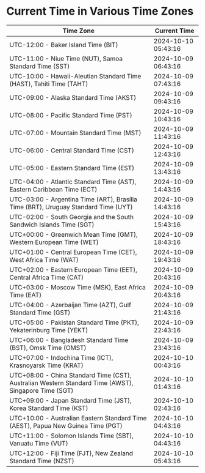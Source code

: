 # Current Time in Various Time Zones

| Time Zone | Current Time |
|-----------|--------------|
| UTC-12:00 - Baker Island Time (BIT) | 2024-10-10 05:43:16 |
| UTC-11:00 - Niue Time (NUT), Samoa Standard Time (SST) | 2024-10-09 06:43:16 |
| UTC-10:00 - Hawaii-Aleutian Standard Time (HAST), Tahiti Time (TAHT) | 2024-10-09 07:43:16 |
| UTC-09:00 - Alaska Standard Time (AKST) | 2024-10-09 09:43:16 |
| UTC-08:00 - Pacific Standard Time (PST) | 2024-10-09 10:43:16 |
| UTC-07:00 - Mountain Standard Time (MST) | 2024-10-09 11:43:16 |
| UTC-06:00 - Central Standard Time (CST) | 2024-10-09 12:43:16 |
| UTC-05:00 - Eastern Standard Time (EST) | 2024-10-09 13:43:16 |
| UTC-04:00 - Atlantic Standard Time (AST), Eastern Caribbean Time (ECT) | 2024-10-09 14:43:16 |
| UTC-03:00 - Argentina Time (ART), Brasília Time (BRT), Uruguay Standard Time (UYT) | 2024-10-09 14:43:16 |
| UTC-02:00 - South Georgia and the South Sandwich Islands Time (SGT) | 2024-10-09 15:43:16 |
| UTC±00:00 - Greenwich Mean Time (GMT), Western European Time (WET) | 2024-10-09 18:43:16 |
| UTC+01:00 - Central European Time (CET), West Africa Time (WAT) | 2024-10-09 19:43:16 |
| UTC+02:00 - Eastern European Time (EET), Central Africa Time (CAT) | 2024-10-09 20:43:16 |
| UTC+03:00 - Moscow Time (MSK), East Africa Time (EAT) | 2024-10-09 20:43:16 |
| UTC+04:00 - Azerbaijan Time (AZT), Gulf Standard Time (GST) | 2024-10-09 21:43:16 |
| UTC+05:00 - Pakistan Standard Time (PKT), Yekaterinburg Time (YEKT) | 2024-10-09 22:43:16 |
| UTC+06:00 - Bangladesh Standard Time (BST), Omsk Time (OMST) | 2024-10-09 23:43:16 |
| UTC+07:00 - Indochina Time (ICT), Krasnoyarsk Time (KRAT) | 2024-10-10 00:43:16 |
| UTC+08:00 - China Standard Time (CST), Australian Western Standard Time (AWST), Singapore Time (SGT) | 2024-10-10 01:43:16 |
| UTC+09:00 - Japan Standard Time (JST), Korea Standard Time (KST) | 2024-10-10 02:43:16 |
| UTC+10:00 - Australian Eastern Standard Time (AEST), Papua New Guinea Time (PGT) | 2024-10-10 04:43:16 |
| UTC+11:00 - Solomon Islands Time (SBT), Vanuatu Time (VUT) | 2024-10-10 04:43:16 |
| UTC+12:00 - Fiji Time (FJT), New Zealand Standard Time (NZST) | 2024-10-10 05:43:16 |
